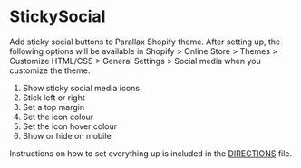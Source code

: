 # StickySocial
Add sticky social buttons to Parallax Shopify theme. After setting up, the following options will be available in Shopify > Online Store > Themes > Customize HTML/CSS > General Settings > Social media when you customize the theme.

1. Show sticky social media icons
2. Stick left or right
3. Set a top margin
4. Set the icon colour
5. Set the icon hover colour
6. Show or hide on mobile

Instructions on how to set everything up is included in the [DIRECTIONS](https://github.com/MelR/StickySocial/blob/master/DIRECTIONS) file.
